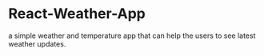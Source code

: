 # React-Weather-App
a simple weather and temperature app that can help the users to see latest weather updates. 
